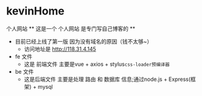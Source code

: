 # kevinHome
个人网站
** 这是一个 个人网站 是专门写自己博客的 **
- 目前已经上线了第一版 因为没有域名的原因（钱不太够~）
	- 访问地址是 http://118.31.4.145 
- fe 文件
  - 这是 前端文件 主要是vue + axios + stylus``css-loader预编译器``
- be 文件
  - 这是后端文件 主要是处理 路由 和 数据库 信息;通过node.js + Express(框架) + mysql 

